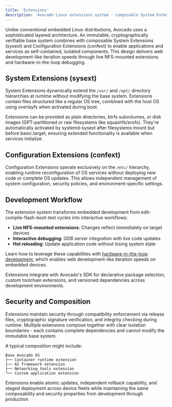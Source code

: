 ```yaml
---
title: 'Extensions'
description: 'Avocado Linux extensions system - composable System Extensions (sysext) and Configuration Extensions (confext) for modular embedded development.'
---
```


Unlike conventional embedded Linux distributions, Avocado uses a sophisticated layered architecture. An immutable, cryptographically verifiable base system combines with composable System Extensions (sysext) and Configuration Extensions (confext) to enable applications and services as self-contained, isolated components. This design delivers web development-like iteration speeds through live NFS-mounted extensions and hardware-in-the-loop debugging.

## System Extensions (sysext)

System Extensions dynamically extend the `/usr/` and `/opt/` directory hierarchies at runtime without modifying the base system. Extensions contain files structured like a regular OS tree, combined with the host OS using overlayfs when activated during boot.

Extensions can be provided as plain directories, btrfs subvolumes, or disk images (GPT-partitioned or raw filesystems like squashfs/erofs). They're automatically activated by systemd-sysext after filesystems mount but before basic.target, ensuring extended functionality is available when services initialize.

## Configuration Extensions (confext)

Configuration Extensions operate exclusively on the `/etc/` hierarchy, enabling runtime reconfiguration of OS services without deploying new code or complete OS updates. This allows independent management of system configuration, security policies, and environment-specific settings.

## Development Workflow

The extension system transforms embedded development from edit-compile-flash-boot-test cycles into interactive workflows:

- **Live NFS-mounted extensions**: Changes reflect immediately on target devices
- **Interactive debugging**: GDB server integration with live code updates
- **Hot reloading**: Update application code without losing system state

Learn how to leverage these capabilities with [hardware-in-the-loop development](../guides/hardware-in-the-loop), which enables web development-like iteration speeds on embedded devices.

Extensions integrate with Avocado's SDK for declarative package selection, custom toolchain extensions, and versioned dependencies across development environments.

## Security and Composition

Extensions maintain security through compatibility enforcement via release files, cryptographic signature verification, and integrity checking during runtime. Multiple extensions compose together with clear isolation boundaries - each contains complete dependencies and cannot modify the immutable base system.

A typical composition might include:

```
Base Avocado OS
├── Container runtime extension
├── AI framework extension
├── Networking tools extension
└── Custom application extension
```

Extensions enable atomic updates, independent rollback capability, and staged deployment across device fleets while maintaining the same composability and security properties from development through production.
